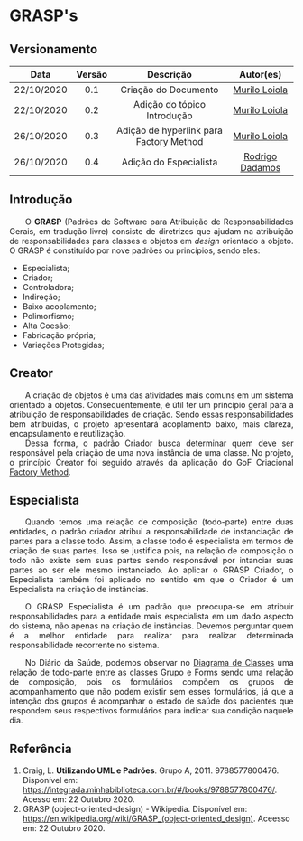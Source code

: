 # GRASP's
## Versionamento
| Data | Versão | Descrição | Autor(es) |
|:----:|:------:|:---------:|:---------:|
| 22/10/2020 | 0.1 | Criação do Documento | [Murilo Loiola](https://github.com/murilo-dan) |
| 22/10/2020 | 0.2 | Adição do tópico Introdução | [Murilo Loiola](https://github.com/murilo-dan) |
| 26/10/2020 | 0.3 | Adição de hyperlink para Factory Method | [Murilo Loiola](https://github.com/murilo-dan) |
| 26/10/2020 | 0.4 | Adição do Especialista | [Rodrigo Dadamos](https://github.com/Rdadamos) |


## Introdução

<p align="justify">&emsp;&emsp;O <b>GRASP</b> (Padrões de Software para Atribuição de Responsabilidades Gerais, em tradução livre) consiste de diretrizes que ajudam na atribuição de responsabilidades para classes e objetos em <i>design</i> orientado a objeto. O GRASP é constituído por nove padrões ou princípios, sendo eles:</p>

* Especialista;
* Criador;
* Controladora;
* Indireção;
* Baixo acoplamento;
* Polimorfismo;
* Alta Coesão;
* Fabricação própria;
* Variações Protegidas;

## Creator

<p align="justify">&emsp;&emsp;A criação de objetos é uma das atividades mais comuns em um sistema orientado a objetos. Consequentemente, é útil ter um princípio geral para a atribuição de responsabilidades de criação. Sendo essas responsabilidades bem atribuídas, o projeto apresentará acoplamento baixo, mais clareza, encapsulamento e reutilização.</br>&emsp;&emsp;Dessa forma, o padrão Criador busca determinar quem deve ser responsável pela criação de uma nova instância de uma classe. No projeto, o princípio Creator foi seguido através da aplicação do GoF Criacional <a href='https://unbarqdsw.github.io/2020.1_G5_Diario_da_Saude/#gofs_criacionais/#factory-method'>Factory Method</a>.</p>

## Especialista

<p align="justify">&emsp;&emsp;Quando temos uma relação de composição (todo-parte) entre duas entidades, o padrão criador atribui a responsabilidade de instanciação de partes para a classe todo. Assim, a classe todo é especialista em termos de criação de suas partes. Isso se justifica pois, na relação de composição o todo não existe sem suas partes sendo responsável por intanciar suas partes ao ser ele mesmo instanciado. Ao aplicar o GRASP Criador, o Especialista também foi aplicado no sentido em que o Criador é um Especialista na criação de instâncias.</p>

<p align="justify">&emsp;&emsp;O GRASP Especialista é um padrão que preocupa-se em atribuir responsabilidades para a entidade mais especialista em um dado aspecto do sistema, não apenas na criação de instâncias. Devemos perguntar quem é a melhor entidade para realizar para realizar determinada responsabilidade recorrente no sistema.</p>

<p align="justify">&emsp;&emsp;No Diário da Saúde, podemos observar no <a href="https://unbarqdsw.github.io/2020.1_G5_Diario_da_Saude/#diagrama_de_classes/">Diagrama de Classes</a> uma relação de todo-parte entre as classes Grupo e Forms sendo uma relação de composição, pois os formulários compõem os grupos de acompanhamento que não podem existir sem esses formulários, já que a intenção dos grupos é acompanhar o estado de saúde dos pacientes que respondem seus respectivos formulários para indicar sua condição naquele dia.</p>

## Referência

1. Craig, L. <b>Utilizando UML e Padrões</b>. Grupo A, 2011. 9788577800476. Disponível em: <a>https://integrada.minhabiblioteca.com.br/#/books/9788577800476/</a>. Acesso em: 22 Outubro 2020.
2. GRASP (object-oriented-design) - Wikipedia. Disponível em: <a>https://en.wikipedia.org/wiki/GRASP_(object-oriented_design)</a>. Aceesso em: 22 Outubro 2020.
